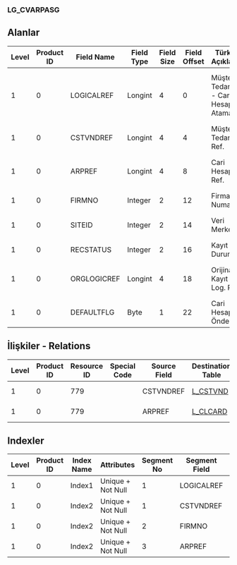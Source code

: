 ### LG_CVARPASG

## Alanlar

**Level**|**Product ID**|**Field Name**|**Field Type**|**Field Size**|**Field Offset**|**Türkçe Açıklama**|**Expression**
-----|-----|-----|-----|-----|-----|-----|-----
1|0|LOGICALREF|Longint|4|0|Müşteri / Tedarikçi - Cari Hesap Ataması|Customer / Vendor AR / AP Assignment Logical Reference
1|0|CSTVNDREF|Longint|4|4|Müşteri / Tedarikçi Ref.|Customer / Vendor Reference
1|0|ARPREF|Longint|4|8|Cari Hesap Ref.|Accounts Receivable / Payable Reference
1|0|FIRMNO|Integer|2|12|Firma Numarası|Firm Number
1|0|SITEID|Integer|2|14|Veri Merkezi|Data Processing Site
1|0|RECSTATUS|Integer|2|16|Kayıt Durumu|Record Status
1|0|ORGLOGICREF|Longint|4|18|Orijinal Kayıt Log. Ref.|Original Record Logical Reference
1|0|DEFAULTFLG|Byte|1|22|Cari Hesap Öndeğer|AR/AP Defaults?

## İlişkiler - Relations

**Level**|**Product ID**|**Resource ID**|**Special Code**|**Source Field**|**Destination Table**|**Destination Field**|**Relation Type**|**Extra Condition**
-----|-----|-----|-----|-----|-----|-----|-----|-----
1|0|779||CSTVNDREF|[L_CSTVND](../LG_CSTVND "L_CSTVND")|LOGICALREF|one-to-one|
1|0|779||ARPREF|[L_CLCARD](../LG_CLCARD "L_CLCARD")|LOGICALREF|one-to-one|

## Indexler

**Level**|**Product ID**|**Index Name**|**Attributes**|**Segment No**|**Segment Field**|**Sense**
-----|-----|-----|-----|-----|-----|-----
1|0|Index1|Unique + Not Null|1|LOGICALREF|Ascending
1|0|Index2|Unique + Not Null|1|CSTVNDREF|Ascending
1|0|Index2|Unique + Not Null|2|FIRMNO|Ascending
1|0|Index2|Unique + Not Null|3|ARPREF|Ascending
